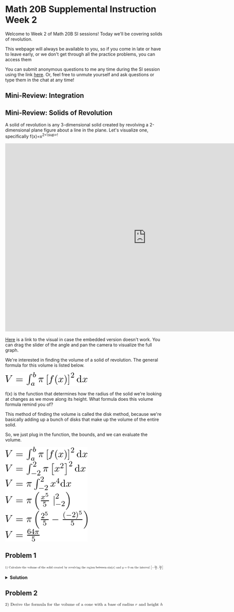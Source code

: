 # Math 20B Supplemental Instruction Week 2

Welcome to Week 2 of Math 20B SI sessions! Today we'll be covering solids of revolution.

This webpage will always be available to you, so if you come in late or have to leave early, or we don't get through all the practice problems, you can access them 

You can submit anonymous questions to me any time during the SI session using the link [here](https://forms.gle/DP6pPRdmFoGrqPk88). Or, feel free to unmute yourself and ask questions or type them in the chat at any time!

## Mini-Review: Integration

## Mini-Review: Solids of Revolution
A solid of revolution is any 3-dimensional solid created by revolving a 2-dimensional plane figure about a line in the plane. Let's visualize one, specifically f(x)=x<sup>2<\sup>!

<iframe src="https://www.geogebra.org/classic/v5c6n7rs" style="width: 900px; height: 600px; border: 0px"></iframe>

[Here](https://www.geogebra.org/classic/v5c6n7rs) is a link to the visual in case the embedded version doesn't work. You can drag the slider of the angle and pan the camera to visualize the full graph.

We're interested in finding the volume of a solid of revolution. The general formula for this volume is listed below.  

![example](../images/ucsd-si/interview/formula.png)

f(x) is the function that determines how the radius of the solid we're looking at changes as we move along its height. What formula does this volume formula remind you of?

This method of finding the volume is called the disk method, because we're basically adding up a bunch of disks that make up the volume of the entire solid.

So, we just plug in the function, the bounds, and we can evaluate the volume.

![example](../images/ucsd-si/interview/example.png)

## Problem 1
![problem1](../images/ucsd-si/interview/problem1.png)

<details>
<summary><b>Solution</b></summary>

Let's visualize the solid created first.

<iframe src="https://www.geogebra.org/classic/jyzdxp7c" style="width: 900px; height: 600px; border: 0px"></iframe>
<br>
Now, we can plug in the equation into the formula and evaluate.
<br>
<img src="../images/ucsd-si/interview/solution1.png" alt="solution1">

</details>


## Problem 2
![example](../images/ucsd-si/interview/problem2.png)

